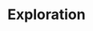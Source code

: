 ---
layout: bootstrap
title: Exploration
description: Exploration
permalink: /exploration
Author: Lars
---